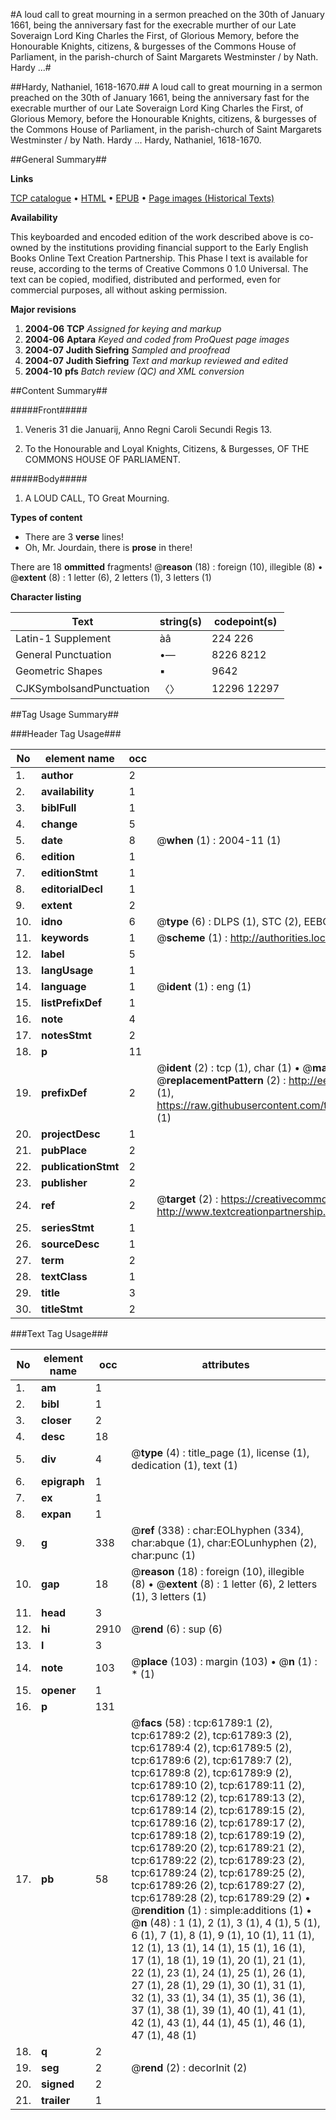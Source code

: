 #A loud call to great mourning in a sermon preached on the 30th of January 1661, being the anniversary fast for the execrable murther of our Late Soveraign Lord King Charles the First, of Glorious Memory, before the Honourable Knights, citizens, & burgesses of the Commons House of Parliament, in the parish-church of Saint Margarets Westminster / by Nath. Hardy ...#

##Hardy, Nathaniel, 1618-1670.##
A loud call to great mourning in a sermon preached on the 30th of January 1661, being the anniversary fast for the execrable murther of our Late Soveraign Lord King Charles the First, of Glorious Memory, before the Honourable Knights, citizens, & burgesses of the Commons House of Parliament, in the parish-church of Saint Margarets Westminster / by Nath. Hardy ...
Hardy, Nathaniel, 1618-1670.

##General Summary##

**Links**

[TCP catalogue](http://www.ota.ox.ac.uk/tcp/)  • 
[HTML](http://tei.it.ox.ac.uk/tcp/Texts-HTML/free/A45/A45554.html)  • 
[EPUB](http://tei.it.ox.ac.uk/tcp/Texts-EPUB/free/A45/A45554.epub) • 
[Page images (Historical Texts)](https://data.historicaltexts.jisc.ac.uk/view?pubId=eebo-12423522e&pageId=eebo-12423522e-61789-1)

**Availability**

This keyboarded and encoded edition of the
	       work described above is co-owned by the institutions
	       providing financial support to the Early English Books
	       Online Text Creation Partnership. This Phase I text is
	       available for reuse, according to the terms of Creative
	       Commons 0 1.0 Universal. The text can be copied,
	       modified, distributed and performed, even for
	       commercial purposes, all without asking permission.

**Major revisions**

1. __2004-06__ __TCP__ *Assigned for keying and markup*
1. __2004-06__ __Aptara__ *Keyed and coded from ProQuest page images*
1. __2004-07__ __Judith Siefring__ *Sampled and proofread*
1. __2004-07__ __Judith Siefring__ *Text and markup reviewed and edited*
1. __2004-10__ __pfs__ *Batch review (QC) and XML conversion*

##Content Summary##

#####Front#####

1. Veneris 31 die Januarij, Anno Regni
Caroli Secundi Regis 13.

1. To the Honourable and Loyal
Knights, Citizens, & Burgesses,
OF THE
COMMONS HOUSE
OF
PARLIAMENT.

#####Body#####

1. A
LOUD CALL,
TO
Great Mourning.

**Types of content**

  * There are 3 **verse** lines!
  * Oh, Mr. Jourdain, there is **prose** in there!

There are 18 **ommitted** fragments! 
 @__reason__ (18) : foreign (10), illegible (8)  •  @__extent__ (8) : 1 letter (6), 2 letters (1), 3 letters (1)

**Character listing**


|Text|string(s)|codepoint(s)|
|---|---|---|
|Latin-1 Supplement|àâ|224 226|
|General Punctuation|•—|8226 8212|
|Geometric Shapes|▪|9642|
|CJKSymbolsandPunctuation|〈〉|12296 12297|

##Tag Usage Summary##

###Header Tag Usage###

|No|element name|occ|attributes|
|---|---|---|---|
|1.|__author__|2||
|2.|__availability__|1||
|3.|__biblFull__|1||
|4.|__change__|5||
|5.|__date__|8| @__when__ (1) : 2004-11 (1)|
|6.|__edition__|1||
|7.|__editionStmt__|1||
|8.|__editorialDecl__|1||
|9.|__extent__|2||
|10.|__idno__|6| @__type__ (6) : DLPS (1), STC (2), EEBO-CITATION (1), OCLC (1), VID (1)|
|11.|__keywords__|1| @__scheme__ (1) : http://authorities.loc.gov/ (1)|
|12.|__label__|5||
|13.|__langUsage__|1||
|14.|__language__|1| @__ident__ (1) : eng (1)|
|15.|__listPrefixDef__|1||
|16.|__note__|4||
|17.|__notesStmt__|2||
|18.|__p__|11||
|19.|__prefixDef__|2| @__ident__ (2) : tcp (1), char (1)  •  @__matchPattern__ (2) : ([0-9\-]+):([0-9IVX]+) (1), (.+) (1)  •  @__replacementPattern__ (2) : http://eebo.chadwyck.com/downloadtiff?vid=$1&page=$2 (1), https://raw.githubusercontent.com/textcreationpartnership/Texts/master/tcpchars.xml#$1 (1)|
|20.|__projectDesc__|1||
|21.|__pubPlace__|2||
|22.|__publicationStmt__|2||
|23.|__publisher__|2||
|24.|__ref__|2| @__target__ (2) : https://creativecommons.org/publicdomain/zero/1.0/ (1), http://www.textcreationpartnership.org/docs/. (1)|
|25.|__seriesStmt__|1||
|26.|__sourceDesc__|1||
|27.|__term__|2||
|28.|__textClass__|1||
|29.|__title__|3||
|30.|__titleStmt__|2||


###Text Tag Usage###

|No|element name|occ|attributes|
|---|---|---|---|
|1.|__am__|1||
|2.|__bibl__|1||
|3.|__closer__|2||
|4.|__desc__|18||
|5.|__div__|4| @__type__ (4) : title_page (1), license (1), dedication (1), text (1)|
|6.|__epigraph__|1||
|7.|__ex__|1||
|8.|__expan__|1||
|9.|__g__|338| @__ref__ (338) : char:EOLhyphen (334), char:abque (1), char:EOLunhyphen (2), char:punc (1)|
|10.|__gap__|18| @__reason__ (18) : foreign (10), illegible (8)  •  @__extent__ (8) : 1 letter (6), 2 letters (1), 3 letters (1)|
|11.|__head__|3||
|12.|__hi__|2910| @__rend__ (6) : sup (6)|
|13.|__l__|3||
|14.|__note__|103| @__place__ (103) : margin (103)  •  @__n__ (1) : * (1)|
|15.|__opener__|1||
|16.|__p__|131||
|17.|__pb__|58| @__facs__ (58) : tcp:61789:1 (2), tcp:61789:2 (2), tcp:61789:3 (2), tcp:61789:4 (2), tcp:61789:5 (2), tcp:61789:6 (2), tcp:61789:7 (2), tcp:61789:8 (2), tcp:61789:9 (2), tcp:61789:10 (2), tcp:61789:11 (2), tcp:61789:12 (2), tcp:61789:13 (2), tcp:61789:14 (2), tcp:61789:15 (2), tcp:61789:16 (2), tcp:61789:17 (2), tcp:61789:18 (2), tcp:61789:19 (2), tcp:61789:20 (2), tcp:61789:21 (2), tcp:61789:22 (2), tcp:61789:23 (2), tcp:61789:24 (2), tcp:61789:25 (2), tcp:61789:26 (2), tcp:61789:27 (2), tcp:61789:28 (2), tcp:61789:29 (2)  •  @__rendition__ (1) : simple:additions (1)  •  @__n__ (48) : 1 (1), 2 (1), 3 (1), 4 (1), 5 (1), 6 (1), 7 (1), 8 (1), 9 (1), 10 (1), 11 (1), 12 (1), 13 (1), 14 (1), 15 (1), 16 (1), 17 (1), 18 (1), 19 (1), 20 (1), 21 (1), 22 (1), 23 (1), 24 (1), 25 (1), 26 (1), 27 (1), 28 (1), 29 (1), 30 (1), 31 (1), 32 (1), 33 (1), 34 (1), 35 (1), 36 (1), 37 (1), 38 (1), 39 (1), 40 (1), 41 (1), 42 (1), 43 (1), 44 (1), 45 (1), 46 (1), 47 (1), 48 (1)|
|18.|__q__|2||
|19.|__seg__|2| @__rend__ (2) : decorInit (2)|
|20.|__signed__|2||
|21.|__trailer__|1||
